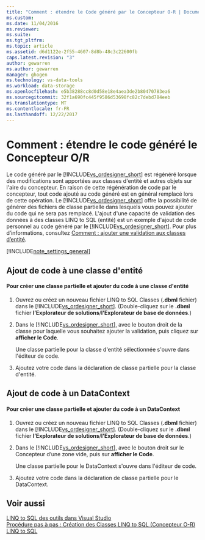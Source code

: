 ```yaml
---
title: "Comment : étendre le Code généré par le Concepteur O-R | Documents Microsoft"
ms.custom: 
ms.date: 11/04/2016
ms.reviewer: 
ms.suite: 
ms.tgt_pltfrm: 
ms.topic: article
ms.assetid: d6d1122e-2f55-4607-8d8b-48c3c22600fb
caps.latest.revision: "3"
author: gewarren
ms.author: gewarren
manager: ghogen
ms.technology: vs-data-tools
ms.workload: data-storage
ms.openlocfilehash: e5b38288cc8d0d58e18e4aea3de2b80470783ea6
ms.sourcegitcommit: 32f1a690fc445f9586d53698fc82c7debd784eeb
ms.translationtype: MT
ms.contentlocale: fr-FR
ms.lasthandoff: 12/22/2017
---
```

# <a name="how-to-extend-code-generated-by-the-or-designer"></a>Comment : étendre le code généré le Concepteur O/R
Le code généré par le [!INCLUDE[vs_ordesigner_short](../data-tools/includes/vs_ordesigner_short_md.md)] est régénéré lorsque des modifications sont apportées aux classes d'entité et autres objets sur l'aire du concepteur. En raison de cette régénération de code par le concepteur, tout code ajouté au code généré est en général remplacé lors de cette opération. Le [!INCLUDE[vs_ordesigner_short](../data-tools/includes/vs_ordesigner_short_md.md)] offre la possibilité de générer des fichiers de classe partielle dans lesquels vous pouvez ajouter du code qui ne sera pas remplacé. L'ajout d'une capacité de validation des données à des classes LINQ to SQL (entité) est un exemple d'ajout de code personnel au code généré par le [!INCLUDE[vs_ordesigner_short](../data-tools/includes/vs_ordesigner_short_md.md)]. Pour plus d’informations, consultez [Comment : ajouter une validation aux classes d’entité](../data-tools/how-to-add-validation-to-entity-classes.md).  
  
[!INCLUDE[note_settings_general](../data-tools/includes/note_settings_general_md.md)]  
  
## <a name="adding-code-to-an-entity-class"></a>Ajout de code à une classe d'entité  
  
#### <a name="to-create-a-partial-class-and-add-code-to-an-entity-class"></a>Pour créer une classe partielle et ajouter du code à une classe d'entité  
  
1.  Ouvrez ou créez un nouveau fichier LINQ to SQL Classes (**.dbml** fichier) dans le [!INCLUDE[vs_ordesigner_short](../data-tools/includes/vs_ordesigner_short_md.md)]. (Double-cliquez sur le **.dbml** fichier **l’Explorateur de solutions**/**l’Explorateur de base de données**.)  
  
2.  Dans le [!INCLUDE[vs_ordesigner_short](../data-tools/includes/vs_ordesigner_short_md.md)], avec le bouton droit de la classe pour laquelle vous souhaitez ajouter la validation, puis cliquez sur **afficher le Code**.  
  
     Une classe partielle pour la classe d'entité sélectionnée s'ouvre dans l'éditeur de code.  
  
3.  Ajoutez votre code dans la déclaration de classe partielle pour la classe d'entité.  
  
## <a name="adding-code-to-a-datacontext"></a>Ajout de code à un DataContext  
  
#### <a name="to-create-a-partial-class-and-add-code-to-a-datacontext"></a>Pour créer une classe partielle et ajouter du code à un DataContext  
  
1.  Ouvrez ou créez un nouveau fichier LINQ to SQL Classes (**.dbml** fichier) dans le [!INCLUDE[vs_ordesigner_short](../data-tools/includes/vs_ordesigner_short_md.md)]. (Double-cliquez sur le **.dbml** fichier **l’Explorateur de solutions**/**l’Explorateur de base de données**.)  
  
2.  Dans le [!INCLUDE[vs_ordesigner_short](../data-tools/includes/vs_ordesigner_short_md.md)], avec le bouton droit sur le Concepteur d’une zone vide, puis sur **afficher le Code**.  
  
     Une classe partielle pour le DataContext s'ouvre dans l'éditeur de code.  
  
3.  Ajoutez votre code dans la déclaration de classe partielle pour le DataContext.  
  
## <a name="see-also"></a>Voir aussi  
 [LINQ to SQL des outils dans Visual Studio](../data-tools/linq-to-sql-tools-in-visual-studio2.md)   
 [Procédure pas à pas : Création des Classes LINQ to SQL (Concepteur O-R)](how-to-create-linq-to-sql-classes-mapped-to-tables-and-views-o-r-designer.md)   
 [LINQ to SQL](/dotnet/framework/data/adonet/sql/linq/index)   
 